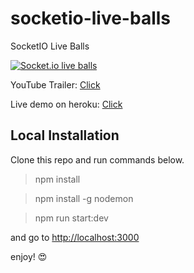# socketio-live-balls
SocketIO Live Balls

[![Socket.io live balls](https://s3.amazonaws.com/mseven-general/socketio-live-balls-github-repo.jpg)](https://www.youtube.com/watch?v=x1ZURfr95qM)

YouTube Trailer: [Click](https://www.youtube.com/watch?v=x1ZURfr95qM)

Live demo on heroku: [Click](https://socketio-live-balls.herokuapp.com/)

## Local Installation
Clone this repo and run commands below.

> npm install

> npm install -g nodemon

> npm run start:dev

and go to [http://localhost:3000](http://localhost:3000)

enjoy! :heart_eyes:

